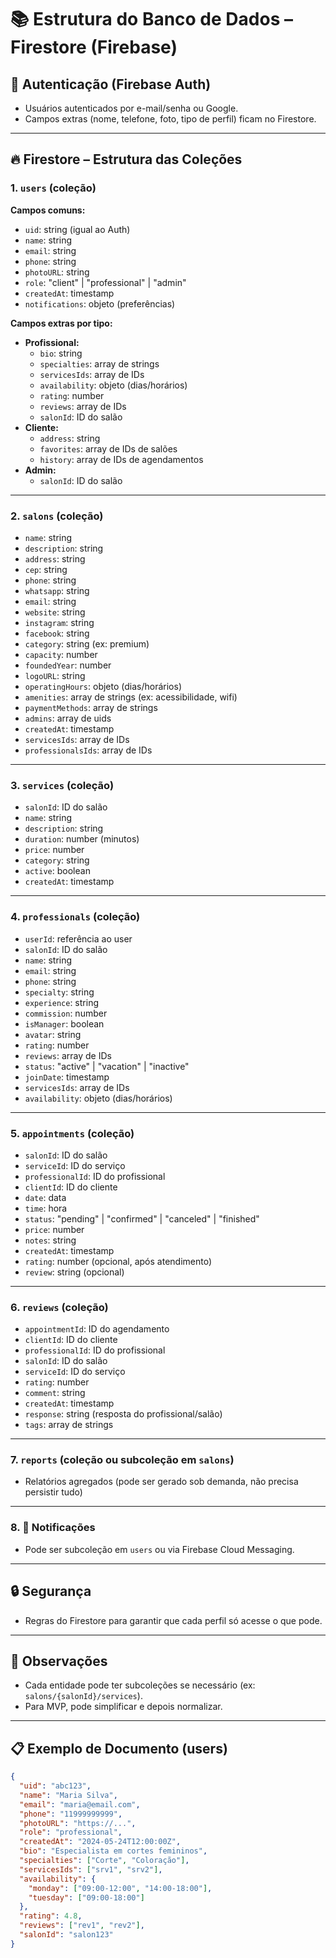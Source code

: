 # 📚 Estrutura do Banco de Dados – Firestore (Firebase)

## 🔑 Autenticação (Firebase Auth)
- Usuários autenticados por e-mail/senha ou Google.
- Campos extras (nome, telefone, foto, tipo de perfil) ficam no Firestore.

---

## 🔥 Firestore – Estrutura das Coleções

### 1. `users` (coleção)
**Campos comuns:**
- `uid`: string (igual ao Auth)
- `name`: string
- `email`: string
- `phone`: string
- `photoURL`: string
- `role`: "client" | "professional" | "admin"
- `createdAt`: timestamp
- `notifications`: objeto (preferências)

**Campos extras por tipo:**
- **Profissional:**  
  - `bio`: string  
  - `specialties`: array de strings  
  - `servicesIds`: array de IDs  
  - `availability`: objeto (dias/horários)  
  - `rating`: number  
  - `reviews`: array de IDs  
  - `salonId`: ID do salão  
- **Cliente:**  
  - `address`: string  
  - `favorites`: array de IDs de salões  
  - `history`: array de IDs de agendamentos  
- **Admin:**  
  - `salonId`: ID do salão  

---

### 2. `salons` (coleção)
- `name`: string
- `description`: string
- `address`: string
- `cep`: string
- `phone`: string
- `whatsapp`: string
- `email`: string
- `website`: string
- `instagram`: string
- `facebook`: string
- `category`: string (ex: premium)
- `capacity`: number
- `foundedYear`: number
- `logoURL`: string
- `operatingHours`: objeto (dias/horários)
- `amenities`: array de strings (ex: acessibilidade, wifi)
- `paymentMethods`: array de strings
- `admins`: array de uids
- `createdAt`: timestamp
- `servicesIds`: array de IDs
- `professionalsIds`: array de IDs

---

### 3. `services` (coleção)
- `salonId`: ID do salão
- `name`: string
- `description`: string
- `duration`: number (minutos)
- `price`: number
- `category`: string
- `active`: boolean
- `createdAt`: timestamp

---

### 4. `professionals` (coleção)
- `userId`: referência ao user
- `salonId`: ID do salão
- `name`: string
- `email`: string
- `phone`: string
- `specialty`: string
- `experience`: string
- `commission`: number
- `isManager`: boolean
- `avatar`: string
- `rating`: number
- `reviews`: array de IDs
- `status`: "active" | "vacation" | "inactive"
- `joinDate`: timestamp
- `servicesIds`: array de IDs
- `availability`: objeto (dias/horários)

---

### 5. `appointments` (coleção)
- `salonId`: ID do salão
- `serviceId`: ID do serviço
- `professionalId`: ID do profissional
- `clientId`: ID do cliente
- `date`: data
- `time`: hora
- `status`: "pending" | "confirmed" | "canceled" | "finished"
- `price`: number
- `notes`: string
- `createdAt`: timestamp
- `rating`: number (opcional, após atendimento)
- `review`: string (opcional)

---

### 6. `reviews` (coleção)
- `appointmentId`: ID do agendamento
- `clientId`: ID do cliente
- `professionalId`: ID do profissional
- `salonId`: ID do salão
- `serviceId`: ID do serviço
- `rating`: number
- `comment`: string
- `createdAt`: timestamp
- `response`: string (resposta do profissional/salão)
- `tags`: array de strings

---

### 7. `reports` (coleção ou subcoleção em `salons`)
- Relatórios agregados (pode ser gerado sob demanda, não precisa persistir tudo)

---

### 8. 🔔 Notificações
- Pode ser subcoleção em `users` ou via Firebase Cloud Messaging.

---

## 🔒 Segurança
- Regras do Firestore para garantir que cada perfil só acesse o que pode.

---

## 📝 Observações
- Cada entidade pode ter subcoleções se necessário (ex: `salons/{salonId}/services`).
- Para MVP, pode simplificar e depois normalizar.

---

## 📋 Exemplo de Documento (users)
```json
{
  "uid": "abc123",
  "name": "Maria Silva",
  "email": "maria@email.com",
  "phone": "11999999999",
  "photoURL": "https://...",
  "role": "professional",
  "createdAt": "2024-05-24T12:00:00Z",
  "bio": "Especialista em cortes femininos",
  "specialties": ["Corte", "Coloração"],
  "servicesIds": ["srv1", "srv2"],
  "availability": {
    "monday": ["09:00-12:00", "14:00-18:00"],
    "tuesday": ["09:00-18:00"]
  },
  "rating": 4.8,
  "reviews": ["rev1", "rev2"],
  "salonId": "salon123"
}
```